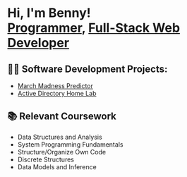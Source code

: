 <h1>Hi, I'm Benny! <br/><a href="https://github.com/joshmadakor1">Programmer</a>, <a href="https://www.linkedin.com/in/benny-rakower/">Full-Stack Web Developer</a></h1>

<h2>👨‍💻 Software Development Projects:</h2>

- [March Madness Predictor](https://github.com/brakower/MarchMadness_2024.git)
- [Active Directory Home Lab](https://github.com/brakower/ActiveDirectoryLab/tree/main)

<h2>📚 Relevant Coursework</h2>

- Data Structures and Analysis
- System Programming Fundamentals
- Structure/Organize Own Code
- Discrete Structures
- Data Models and Inference



<!--Here are some ideas to get you started:

- 🔭 I’m currently working on ...
- 🌱 I’m currently learning ...
- 👯 I’m looking to collaborate on ...
- 🤔 I’m looking for help with ...
- 💬 Ask me about ...
- 📫 How to reach me: ...
- 😄 Pronouns: ...
- ⚡ Fun fact: ...
-->
